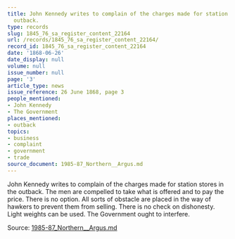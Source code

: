 ```yaml
---
title: John Kennedy writes to complain of the charges made for station stores in the
  outback.
type: records
slug: 1845_76_sa_register_content_22164
url: /records/1845_76_sa_register_content_22164/
record_id: 1845_76_sa_register_content_22164
date: '1868-06-26'
date_display: null
volume: null
issue_number: null
page: '3'
article_type: news
issue_reference: 26 June 1868, page 3
people_mentioned:
- John Kennedy
- The Government
places_mentioned:
- outback
topics:
- business
- complaint
- government
- trade
source_document: 1985-87_Northern__Argus.md
---
```


John Kennedy writes to complain of the charges made for station stores in the outback.  The men are compelled to take what is offered and to pay the price.  There is no option.  All sorts of obstacle are placed in the way of hawkers to prevent them from selling.  There is no check on dishonesty. Light weights can be used.  The Government ought to interfere.

Source: [1985-87_Northern__Argus.md](/downloads/markdown/1985-87_Northern__Argus.md)
